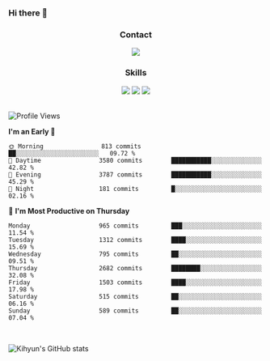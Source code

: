 ### Hi there 👋

<!--
**Key5771/Key5771** is a ✨ _special_ ✨ repository because its `README.md` (this file) appears on your GitHub profile.

Here are some ideas to get you started:

- 🔭 I’m currently working on ...
- 🌱 I’m currently learning ...
- 👯 I’m looking to collaborate on ...
- 🤔 I’m looking for help with ...
- 💬 Ask me about ...
- 📫 How to reach me: ...
- 😄 Pronouns: ...
- ⚡ Fun fact: ...
-->

<h3 align="center">Contact</h3>
<div align="center">
  <a href="mailto:ksj57715@gmail.com"><img src="https://img.shields.io/badge/Gmail-D14836?style=for-the-badge&logo=gmail&logoColor=white"/></a>
</div>

<h3 align="center">Skills</h3>
<div align="center">
  <img src="https://img.shields.io/badge/iOS-000000?style=for-the-badge&logo=ios&logoColor=white"/>
  <img src="https://img.shields.io/badge/Swift-FA7343?style=for-the-badge&logo=swift&logoColor=white"/>
  <img src="https://img.shields.io/badge/Xcode-007ACC?style=for-the-badge&logo=Xcode&logoColor=white"/>
</div>

<br>

<!--START_SECTION:waka-->
![Profile Views](http://img.shields.io/badge/Profile%20Views-0-blue)

**I'm an Early 🐤** 

```text
🌞 Morning                813 commits         ██░░░░░░░░░░░░░░░░░░░░░░░   09.72 % 
🌆 Daytime                3580 commits        ███████████░░░░░░░░░░░░░░   42.82 % 
🌃 Evening                3787 commits        ███████████░░░░░░░░░░░░░░   45.29 % 
🌙 Night                  181 commits         █░░░░░░░░░░░░░░░░░░░░░░░░   02.16 % 
```
📅 **I'm Most Productive on Thursday** 

```text
Monday                   965 commits         ███░░░░░░░░░░░░░░░░░░░░░░   11.54 % 
Tuesday                  1312 commits        ████░░░░░░░░░░░░░░░░░░░░░   15.69 % 
Wednesday                795 commits         ██░░░░░░░░░░░░░░░░░░░░░░░   09.51 % 
Thursday                 2682 commits        ████████░░░░░░░░░░░░░░░░░   32.08 % 
Friday                   1503 commits        ████░░░░░░░░░░░░░░░░░░░░░   17.98 % 
Saturday                 515 commits         ██░░░░░░░░░░░░░░░░░░░░░░░   06.16 % 
Sunday                   589 commits         ██░░░░░░░░░░░░░░░░░░░░░░░   07.04 % 
```



<!--END_SECTION:waka-->

<br>


![Kihyun's GitHub stats](https://github-readme-stats.vercel.app/api?username=key5771&show_icons=true&theme=radical)
